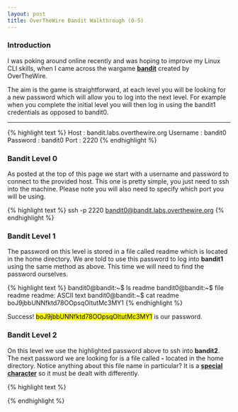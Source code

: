 ```yaml
---
layout: post
title: OverTheWire Bandit Walkthrough (0-5)
---
```


### Introduction

I was poking around online recently and was hoping to improve my Linux CLI skills, when I came across the wargame <strong><a href="https://overthewire.org/wargames/bandit/">bandit</a></strong> created by OverTheWire. 

The aim is the game is straightforward, at each level you will be looking for a new password which will allow you to log into the next level. For example when you complete the initial level you will then log in using the bandit1 credentials as opposed to bandit0.

-----

{% highlight text %}
Host : bandit.labs.overthewire.org
Username : bandit0
Password : bandit0 
Port : 2220
{% endhighlight %}

### Bandit Level 0

As posted at the top of this page we start with a username and password to connect to the provided host. This one is pretty simple, you just need to ssh into the machine. Please note you will also need to specify which port you will be using.


{% highlight text %}
ssh -p 2220 bandit0@bandit.labs.overthewire.org
{% endhighlight %}

### Bandit Level 1

The password on this level is stored in a file called readme which is located in the home directory. We are told to use this password to log into <strong>bandit1</strong> using the same method as above. This time we will need to find the password ourselves.

{% highlight text %}
bandit0@bandit:~$ ls
readme
bandit0@bandit:~$ file readme
readme: ASCII text
bandit0@bandit:~$ cat readme
boJ9jbbUNNfktd78OOpsqOltutMc3MY1
{% endhighlight %}

Success! <mark>boJ9jbbUNNfktd78OOpsqOltutMc3MY1</mark> is our password.

### Bandit Level 2

On this level we use the highlighted password above to ssh into <strong>bandit2</strong>. The next password we are looking for is a file called <strong>-</strong> located in the home directory. Notice anything about this file name in particular? It is a <strong><a href="https://www.oreilly.com/library/view/learning-the-bash/1565923472/ch01s09.html">special character</a></strong> so it must be dealt with differently.

{% highlight text %}

{% endhighlight %}